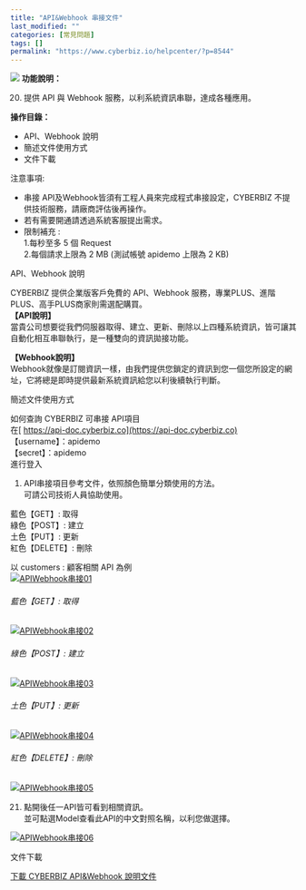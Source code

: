 ```yaml
---
title: "API&Webhook 串接文件"
last_modified: ""
categories: [常見問題]
tags: []
permalink: "https://www.cyberbiz.io/helpcenter/?p=8544"
---
```


![](https://www.cyberbiz.io/helpcenter/wp-content/uploads/PLUS版3.png)
**功能說明：**  

20. 提供 API 與 Webhook 服務，以利系統資訊串聯，達成各種應用。 

**操作目錄：**

* API、Webhook 說明
* 簡述文件使用方式
* 文件下載

注意事項:  

* 串接 API及Webhook皆須有工程人員來完成程式串接設定，CYBERBIZ 不提供技術服務，請廠商評估後再操作。
* 若有需要開通請透過系統客服提出需求。
* 限制補充 :   
1.每秒至多 5 個 Request  
2.每個請求上限為 2 MB (測試帳號 apidemo 上限為 2 KB)



API、Webhook 說明  

CYBERBIZ 提供企業版客戶免費的 API、Webhook 服務，專業PLUS、進階PLUS、高手PLUS商家則需選配購買。  
**【API說明】**  
當貴公司想要從我們伺服器取得、建立、更新、刪除以上四種系統資訊，皆可讓其自動化相互串聯執行，是一種雙向的資訊拋接功能。  

**【Webhook說明】**  
Webhook就像是訂閱資訊一樣，由我們提供您鎖定的資訊到您一個您所設定的網址，它將總是即時提供最新系統資訊給您以利後續執行判斷。  


簡述文件使用方式  

如何查詢 CYBERBIZ 可串接 API項目  
在[ https://api-doc.cyberbiz.co](https://api-doc.cyberbiz.co)  
【username】：apidemo  
【secret】：apidemo  
進行登入  


1. API串接項目參考文件，依照顏色簡單分類使用的方法。  
可請公司技術人員協助使用。  

藍色【GET】: 取得  
綠色【POST】: 建立  
土色【PUT】: 更新  
紅色【DELETE】: 刪除  

以 customers : 顧客相關 API 為例  
[![APIWebhook串接01](https://www.cyberbiz.io/support/wp-content/uploads/2021/09/APIWebhook串接01.png)](https://www.cyberbiz.io/support/wp-content/uploads/2021/09/APIWebhook串接01.png)

###### 藍色【GET】: 取得

[![APIWebhook串接02](https://www.cyberbiz.io/support/wp-content/uploads/2021/09/APIWebhook串接02.png)](https://www.cyberbiz.io/support/wp-content/uploads/2021/09/APIWebhook串接02.png)

###### 綠色【POST】: 建立

[![APIWebhook串接03](https://www.cyberbiz.io/support/wp-content/uploads/2021/09/APIWebhook串接03.png)](https://www.cyberbiz.io/support/wp-content/uploads/2021/09/APIWebhook串接03.png)

###### 土色【PUT】: 更新

[![APIWebhook串接04](https://www.cyberbiz.io/support/wp-content/uploads/2021/09/APIWebhook串接04.png)](https://www.cyberbiz.io/support/wp-content/uploads/2021/09/APIWebhook串接04.png)

###### 紅色【DELETE】: 刪除

[![APIWebhook串接05](https://www.cyberbiz.io/support/wp-content/uploads/2021/09/APIWebhook串接05.png)](https://www.cyberbiz.io/support/wp-content/uploads/2021/09/APIWebhook串接05.png)

21. 點開後任一API皆可看到相關資訊。  
並可點選Model查看此API的中文對照名稱，以利您做選擇。  

[![APIWebhook串接06](https://www.cyberbiz.io/support/wp-content/uploads/2021/09/APIWebhook串接06.png)](https://www.cyberbiz.io/support/wp-content/uploads/2021/09/APIWebhook串接06.png)


文件下載  


[ 下載 CYBERBIZ API&Webhook 說明文件 ](https://www.cyberbiz.io/support/wp-content/uploads/CYBERBIZ-API_Webhook說明文件-20230428.pdf)




